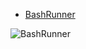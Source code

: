 - [BashRunner](./bash_runner.lua)

![BashRunner](https://github.com/user-attachments/assets/75cc90a1-6d54-41bb-9f8f-79b6b710fc4b)
